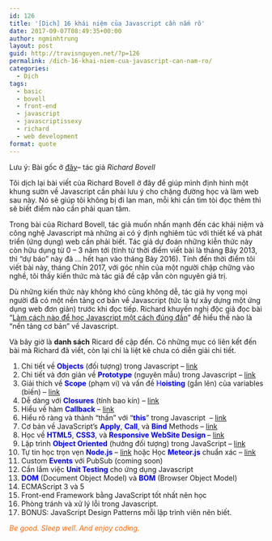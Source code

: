 ```yaml
---
id: 126
title: '[Dịch] 16 khái niệm của Javascript cần nắm rõ'
date: 2017-09-07T08:49:35+00:00
author: ngminhtrung
layout: post
guid: http://travisnguyen.net/?p=126
permalink: /dich-16-khai-niem-cua-javascript-can-nam-ro/
categories:
  - Dịch
tags:
  - basic
  - bovell
  - front-end
  - javascript
  - javascriptissexy
  - richard
  - web development
format: quote
---
```

Lưu ý: Bài gốc ở <a href="http://javascriptissexy.com/16-javascript-concepts-you-must-know-well/" target="_blank" rel="noopener">đây</a>&#8211; tác giả <cite class="fn">Richard Bovell</cite><span class="author-tag"> </span>

Tôi dịch lại bài viết của Richard Bovell ở đây để giúp mình định hình một khung sườn về Javascript cần phải lưu ý cho chặng đường học và làm web sau này. Nó sẽ giúp tôi không bị đi lan man, mỗi khi cần tìm tòi đọc thêm thì sẽ biết điểm nào cần phải quan tâm.

Trong bài của Richard Bovell, tác giả muốn nhấn mạnh đến các khái niệm và công nghệ Javascript mà những ai có ý định nghiêm túc với thiết kế và phát triển (ứng dụng) web cần phải biết. Tác giả dự đoán những kiễn thức này còn hữu dụng từ 0 &#8211; 3 năm tới (tính từ thời điểm viết bài là tháng Bảy 2013, thì &#8220;dự báo&#8221; này đã &#8230; hết hạn vào tháng Bảy 2016). Tính đến thời điểm tôi viết bài này, tháng Chín 2017, với góc nhìn của một người chập chững vào nghề, tôi thấy kiến thức mà tác giả đề cập vẫn còn nguyên giá trị.

Dù những kiến thức này không khó cũng không dễ, tác giả hy vọng mọi người đã có một nền tảng cơ bản về Javascript (tức là tự xây dựng một ứng dụng web đơn giản) trước khi đọc tiếp. Richard khuyến nghị độc giả đọc bài &#8220;<a href="http://javascriptissexy.com/how-to-learn-javascript-properly/" target="_blank" rel="noopener">Làm cách nào để học Javascript một cách đúng đắn</a>&#8221; để hiểu thế nào là &#8220;nền tảng cơ bản&#8221; về Javascript.

Và bây giờ là **danh sách** Ricard đề cập đến. Có những mục có liên kết đến bài mà Richard đã viết, còn lại chỉ là liệt kê chưa có diễn giải chi tiết.

  1. Chi tiết về <span style="color: #0000ff;"><strong>Objects</strong></span> (đối tượng) trong Javascript &#8211; <a href="http://javascriptissexy.com/javascript-objects-in-detail/" target="_blank" rel="noopener">link</a>
  2. Chi tiết và đơn giản về <span style="color: #0000ff;"><strong>Prototype</strong></span> (nguyên mẫu) trong Javascript &#8211; [link](http://javascriptissexy.com/javascript-prototype-in-plain-detailed-language/)
  3. Giải thích về <span style="color: #0000ff;"><strong>Scope</strong></span> (phạm vi) và vấn đề <span style="color: #0000ff;">H<strong>oisting</strong></span> (gắn lên) của variables (biến) &#8211; <a href="http://javascriptissexy.com/javascript-variable-scope-and-hoisting-explained/" target="_blank" rel="noopener">link</a>
  4. Dễ dàng với <span style="color: #0000ff;"><strong>Closures</strong></span> (tính bao kín) &#8211; <a href="http://javascriptissexy.com/understand-javascript-closures-with-ease/" target="_blank" rel="noopener">link</a>
  5. Hiểu về hàm **<span style="color: #0000ff;">Callback</span>** &#8211; <a href="http://javascriptissexy.com/understand-javascript-callback-functions-and-use-them/" target="_blank" rel="noopener">link</a>
  6. Hiểu rõ ràng và thành &#8220;thần&#8221; với &#8220;<span style="color: #0000ff;"><strong>this</strong></span>&#8221; trong Javascript  &#8211; <a href="http://javascriptissexy.com/understand-javascript-callback-functions-and-use-them/" target="_blank" rel="noopener">link</a>
  7. Cơ bản về JavaScript’s <span style="color: #0000ff;"><strong>Apply</strong></span>, <span style="color: #0000ff;"><strong>Call</strong></span>, và <span style="color: #0000ff;"><strong>Bind</strong></span> Methods &#8211; <a href="http://javascriptissexy.com/javascript-apply-call-and-bind-methods-are-essential-for-javascript-professionals/" target="_blank" rel="noopener">link</a>
  8. Học về <span style="color: #0000ff;"><strong>HTML5</strong></span>, <span style="color: #0000ff;"><strong>CSS3</strong></span>, và <span style="color: #0000ff;"><strong>Responsive WebSite Design </strong><span style="color: #000000;">&#8211; <a href="http://javascriptissexy.com/learn-html5-css3-and-responsive-web-site-design-in-one-go/" target="_blank" rel="noopener">link</a></span></span>
  9. Lập trình <span style="color: #0000ff;"><strong>Object Oriented</strong></span> (hướng đối tượng) trong JavaScript &#8211; <a href="http://javascriptissexy.com/oop-in-javascript-what-you-need-to-know/" target="_blank" rel="noopener">link</a>
 10. Tự tin học trọn vẹn <span style="color: #0000ff;"><strong>Node.js</strong></span> &#8211; <a href="http://javascriptissexy.com/learn-node-js-completely-and-with-confidence/" target="_blank" rel="noopener">link</a> hoặc Học **<span style="color: #0000ff;">Meteor.js</span>** chuẩn xác &#8211; <a href="http://javascriptissexy.com/learn-meteor-js-properly/" target="_blank" rel="noopener">link</a>
 11. Custom <span style="color: #0000ff;"><strong>Events</strong></span> với PubSub (coming soon)
 12. Cần lắm việc <span style="color: #0000ff;"><strong>Unit Testing</strong></span> cho ứng dụng Javascript
 13. <span style="color: #0000ff;"><strong>DOM</strong></span> (Document Object Model) và <span style="color: #0000ff;"><strong>BOM</strong></span> (Browser Object Model)
 14. ECMAScript 3 và 5
 15. Front-end Framework bằng JavaScript tốt nhất nên học
 16. Phòng tránh và xử lý lỗi trong Javascript.
 17. BONUS: JavaScript Design Patterns mỗi lập trình viên nên biết.

<span style="color: #ff6600;"><em>Be good. Sleep well. And enjoy coding.</em></span>

&nbsp;